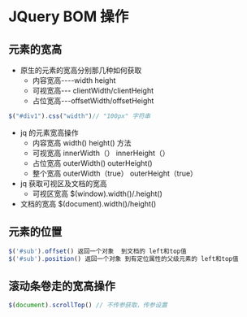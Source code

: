 # JQuery BOM 操作

## 元素的宽高

- 原生的元素的宽高分别那几种如何获取
  - 内容宽高----width height
  - 可视宽高--- clientWidth/clientHeight
  - 占位宽高---offsetWidth/offsetHeight
```js
$("#div1").css("width")// "100px" 字符串
```
- jq 的元素宽高操作
  - 内容宽高 width() height() 方法
  - 可视宽高 innerWidth（） innerHeight（）
  - 占位宽高 outerWidth() outerHeight()
  - 整个宽高 outerWidth（true） outerHeight（true）
- jq 获取可视区及文档的宽高
  - 可视区宽高 $(window).width()/.height()
- 文档的宽高 $(document).width()/height()

## 元素的位置
```js
$('#sub').offset() 返回一个对象  到文档的 left和top值
$('#sub').position() 返回一个对象 到有定位属性的父级元素的 left和top值
```
## 滚动条卷走的宽高操作
```js
$(document).scrollTop() // 不传参获取，传参设置
```